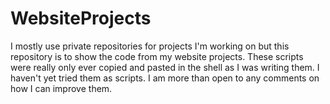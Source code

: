 # WebsiteProjects
I mostly use private repositories for projects I'm working on but this repository is to show the code from my website projects.
These scripts were really only ever copied and pasted in the shell as I was writing them.
I haven't yet tried them as scripts.
I am more than open to any comments on how I can improve them.
